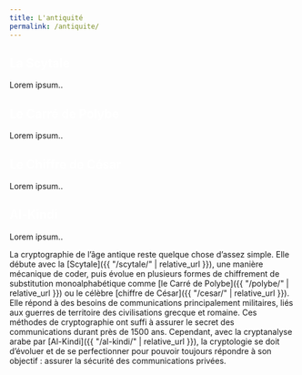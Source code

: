 ```yaml
---
title: L'antiquité
permalink: /antiquite/
---
```



<link rel="stylesheet" href="{{ '/assets/css/timeline.css' | relative_url }}">
<div class="timeline">

 <div class="container left">
   <div class="content" style="cursor: pointer;" onclick="window.location='{{ "/scytale/" | relative_url }}';">
     <h2 style="color:white;">La Scytale</h2>
     <p>Lorem ipsum..</p>
   </div>
 </div>

 <div class="container right">
   <div class="content" style="cursor: pointer;" onclick="window.location='{{ "/polybe/" | relative_url }}';">
     <h2 style="color:white;">Le Carré de Polybe</h2>
     <p>Lorem ipsum..</p>
   </div>
 </div>

 <div class="container left">
   <div class="content" style="cursor: pointer;" onclick="window.location='{{ "/cesar/" | relative_url }}';">
     <h2 style="color:white;">Le Chiffre de César</h2>
     <p>Lorem ipsum..</p>
   </div>
 </div>

 <div class="container right">
   <div class="content" style="cursor: pointer;" onclick="window.location='{{ "/al-kindi/" | relative_url }}';">
     <h2 style="color:white;">Al-Kindi</h2>
     <p>Lorem ipsum..</p>
   </div>
 </div>

</div>



La cryptographie de l’âge antique reste quelque chose d’assez simple. Elle débute avec la [Scytale]({{ "/scytale/" | relative_url }}), une manière mécanique de coder, puis évolue en plusieurs formes de chiffrement de substitution monoalphabétique comme [le Carré de Polybe]({{ "/polybe/" | relative_url }}) ou le célèbre [chiffre de César]({{ "/cesar/" | relative_url }}). Elle répond à des besoins de communications principalement militaires, liés aux guerres de territoire des civilisations grecque et romaine. Ces méthodes de cryptographie ont suffi à assurer le secret des communications durant près de 1500 ans. Cependant, avec la cryptanalyse arabe par [Al-Kindi]({{ "/al-kindi/" | relative_url }}), la cryptologie se doit d’évoluer et de se perfectionner pour pouvoir toujours répondre à son objectif : assurer la sécurité des communications privées.
